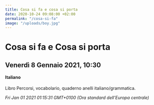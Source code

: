 ```yaml
---
title: Cosa si fa e cosa si porta
date: 2020-10-24 09:08:00 +02:00
permalink: "/cosa-si-fa"
image: "/uploads/boy.jpg"
---
```


# Cosa si fa e Cosa si porta
## Venerdì 8 Gennaio 2021, 10:30
#### Italiano
Libro Percorsi, vocabolario, quaderno anelli italiano/grammatica.  

_Fri Jan 01 2021 01:15:31 GMT+0100 (Ora standard dell’Europa centrale)_